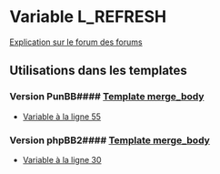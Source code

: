 # Variable L_REFRESH
[Explication sur le forum des forums](http://forum.forumactif.com/t294113-listing-des-variables#L_REFRESH)
## Utilisations dans les templates
### Version PunBB#### [Template merge_body](punbb/merge_body.md)
* [Variable à la ligne 55](../punbb/merge_body.tpl#L55)
### Version phpBB2#### [Template merge_body](subsilver/merge_body.md)
* [Variable à la ligne 30](../subsilver/merge_body.tpl#L30)